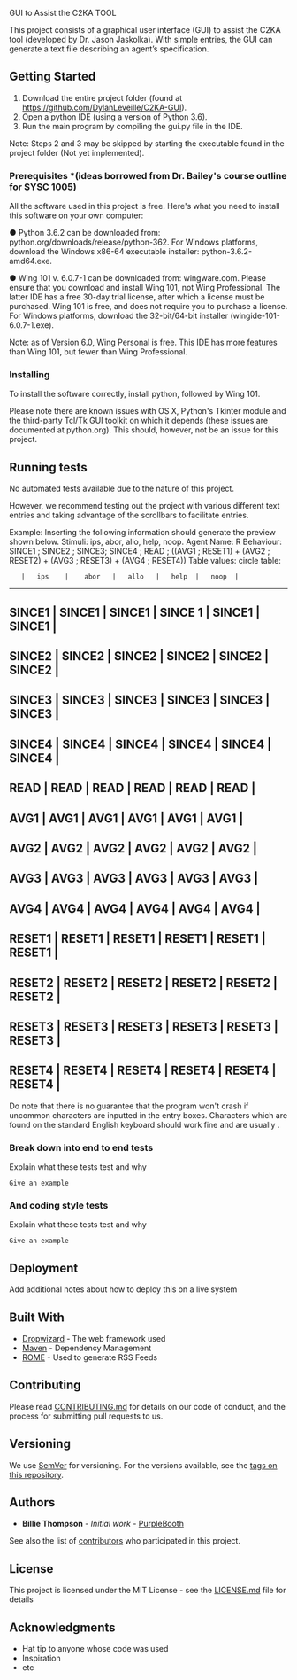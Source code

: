  GUI to Assist the C2KA TOOL

This project consists of a graphical user interface (GUI) to assist the C2KA tool (developed by Dr. Jason Jaskolka). With simple entries, the GUI can generate a text file describing an agent’s specification.  

## Getting Started
1.	Download the entire project folder (found at https://github.com/DylanLeveille/C2KA-GUI). 
2.	Open a python IDE (using a version of Python 3.6).
3.	Run the main program by compiling the gui.py file in the IDE.

Note: Steps 2 and 3 may be skipped by starting the executable found in the project folder (Not yet implemented). 

### Prerequisites *(ideas borrowed from Dr. Bailey's course outline for SYSC 1005)

All the software used in this project is free. Here's what you need to install this software on your own computer:

● Python 3.6.2 can be downloaded from: python.org/downloads/release/python-362. For Windows platforms, download the Windows x86-64 executable installer: python-3.6.2-amd64.exe. 

● Wing 101 v. 6.0.7-1 can be downloaded from: wingware.com. Please ensure that you download and install Wing 101, not Wing Professional. The latter IDE has a free 30-day trial license, after which a license must be purchased. Wing 101 is free, and does not require you to purchase a license. For Windows platforms, download the 32-bit/64-bit installer (wingide-101-6.0.7-1.exe). 

Note: as of Version 6.0, Wing Personal is free. This IDE has more features than Wing 101, but fewer than Wing Professional.

### Installing

To install the software correctly, install python, followed by Wing 101. 

Please note there are known issues with OS X, Python's Tkinter module and the third-party Tcl/Tk GUI toolkit on which it depends (these issues are documented at python.org). This should, however, not be an issue for this project.

## Running tests

No automated tests available due to the nature of this project. 

However, we recommend testing out the project with various different text entries and taking advantage of the scrollbars to facilitate entries.

Example:
  Inserting the following information should generate the preview shown below.
  Stimuli: ips, abor, allo, help, noop.
  Agent Name: R
  Behaviour:  SINCE1 ; SINCE2 ; SINCE3; SINCE4 ; READ ; ((AVG1 ; RESET1) + (AVG2 ; RESET2) + (AVG3 ; RESET3) + (AVG4 ; RESET4))
  Table values:
    circle table: 

       |   ips    |    abor   |   allo   |   help  |   noop  |    
---------------------------------------------------------------------       
SINCE1 |  SINCE1  |   SINCE1  |  SINCE 1 |  SINCE1 |  SINCE1 |   
---------------------------------------------------------------------       
SINCE2 |  SINCE2  |   SINCE2  |  SINCE2  |  SINCE2 |  SINCE2 | 
---------------------------------------------------------------------       
SINCE3 |  SINCE3  |   SINCE3  |  SINCE3  |  SINCE3 |  SINCE3 | 
---------------------------------------------------------------------       
SINCE4 |  SINCE4  |   SINCE4  |  SINCE4  |  SINCE4 |  SINCE4 | 
---------------------------------------------------------------------       
READ   |   READ   |    READ   |   READ   |   READ  |   READ  | 
---------------------------------------------------------------------       
AVG1   |   AVG1   |    AVG1   |   AVG1   |   AVG1  |   AVG1  | 
---------------------------------------------------------------------       
AVG2   |   AVG2   |    AVG2   |   AVG2   |   AVG2  |   AVG2  | 
---------------------------------------------------------------------       
AVG3   |   AVG3   |    AVG3   |   AVG3   |   AVG3  |   AVG3  | 
---------------------------------------------------------------------       
AVG4   |   AVG4   |    AVG4   |   AVG4   |   AVG4  |   AVG4  | 
---------------------------------------------------------------------       
RESET1 |  RESET1  |   RESET1  |  RESET1  |  RESET1 |  RESET1 | 
---------------------------------------------------------------------       
RESET2 |  RESET2  |   RESET2  |  RESET2  |  RESET2 |  RESET2 | 
---------------------------------------------------------------------       
RESET3 |  RESET3  |   RESET3  |  RESET3  |  RESET3 | RESET3  | 
---------------------------------------------------------------------       
RESET4 |  RESET4  |   RESET4  |  RESET4  |  RESET4 | RESET4  | 
---------------------------------------------------------------------

    

Do note that there is no guarantee that the program won't crash if uncommon characters are inputted in the entry boxes. Characters which are found on the standard English keyboard should work fine and are usually .

### Break down into end to end tests

Explain what these tests test and why

```
Give an example
```

### And coding style tests

Explain what these tests test and why

```
Give an example
```

## Deployment

Add additional notes about how to deploy this on a live system

## Built With

* [Dropwizard](http://www.dropwizard.io/1.0.2/docs/) - The web framework used
* [Maven](https://maven.apache.org/) - Dependency Management
* [ROME](https://rometools.github.io/rome/) - Used to generate RSS Feeds

## Contributing

Please read [CONTRIBUTING.md](https://gist.github.com/PurpleBooth/b24679402957c63ec426) for details on our code of conduct, and the process for submitting pull requests to us.

## Versioning

We use [SemVer](http://semver.org/) for versioning. For the versions available, see the [tags on this repository](https://github.com/your/project/tags). 

## Authors

* **Billie Thompson** - *Initial work* - [PurpleBooth](https://github.com/PurpleBooth)

See also the list of [contributors](https://github.com/your/project/contributors) who participated in this project.

## License

This project is licensed under the MIT License - see the [LICENSE.md](LICENSE.md) file for details

## Acknowledgments


* Hat tip to anyone whose code was used
* Inspiration
* etc
